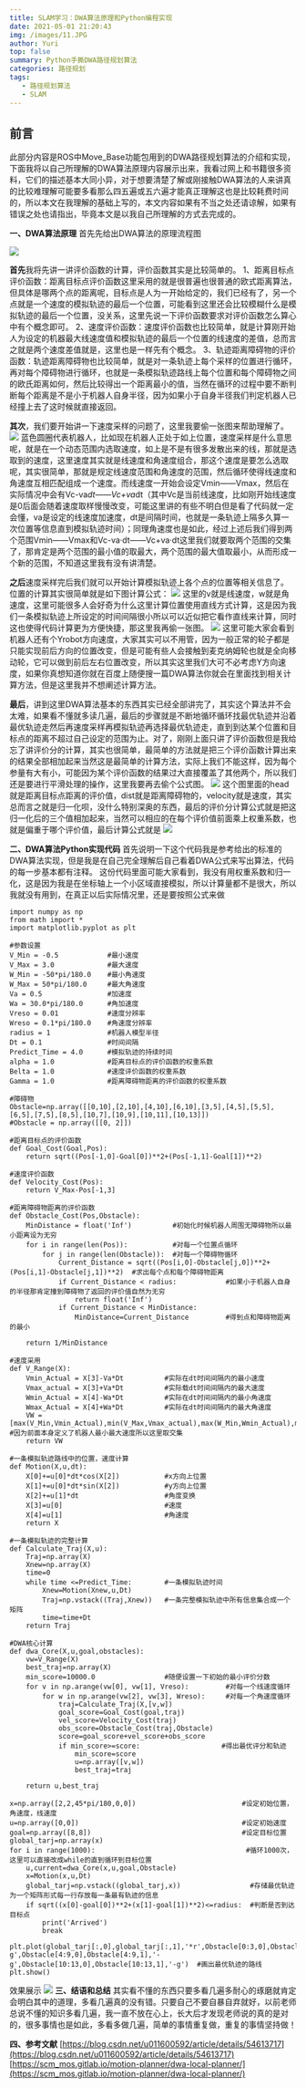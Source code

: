 ```yaml
---
title: SLAM学习：DWA算法原理和Python编程实现
date: 2021-05-01 21:20:43
img: /images/11.JPG
author: Yuri
top: false
summary: Python手撕DWA路径规划算法
categories: 路径规划
tags: 
   - 路径规划算法
   - SLAM
---
```

## 前言
此部分内容是ROS中Move_Base功能包用到的DWA路径规划算法的介绍和实现，下面我将以自己所理解的DWA算法原理内容展示出来，我看过网上和书籍很多资料，它们的描述基本大同小异，对于想要清楚了解或刚接触DWA算法的人来讲真的比较难理解可能要多看那么四五遍或五六遍才能真正理解这也是比较耗费时间的，所以本文在我理解的基础上写的，本文内容如果有不当之处还请谅解，如果有错误之处也请指出，毕竟本文是以我自己所理解的方式去完成的。

**一、DWA算法原理**
首先先给出DWA算法的原理流程图

![](https://img-blog.csdnimg.cn/20200621101602368.png?x-oss-process=image/watermark,type_ZmFuZ3poZW5naGVpdGk,shadow_10,text_aHR0cHM6Ly9ibG9nLmNzZG4ubmV0L3FxXzQzNzExNjk3,size_16,color_FFFFFF,t_70)

**首先**我将先讲一讲评价函数的计算，评价函数其实是比较简单的。
1、距离目标点评价函数：距离目标点评价函数这里采用的就是很普遍也很普通的欧式距离算法，但具体是哪两个点的距离呢，目标点是人为一开始给定的，我们已经有了，另一个点就是一个速度的模拟轨迹的最后一个位置，可能看到这里还会比较模糊什么是模拟轨迹的最后一个位置，没关系，这里先说一下评价函数要求对评价函数怎么算心中有个概念即可。
2、速度评价函数：速度评价函数也比较简单，就是计算刚开始人为设定的机器最大线速度值和模拟轨迹的最后一个位置的线速度的差值，总而言之就是两个速度差值就是，这里也是一样先有个概念。
3、轨迹距离障碍物的评价函数：轨迹距离障碍物也比较简单，就是对一条轨迹上每个采样的位置进行循环，再对每个障碍物进行循环，也就是一条模拟轨迹路线上每个位置和每个障碍物之间的欧氏距离如何，然后比较得出一个距离最小的值，当然在循环的过程中要不断判断每个距离是不是小于机器人自身半径，因为如果小于自身半径我们判定机器人已经撞上去了这时候就直接返回。

**其次**，我们要开始讲一下速度采样的问题了，这里我要偷一张图来帮助理解了。
![](https://img-blog.csdnimg.cn/20200621103159659.png?x-oss-process=image/watermark,type_ZmFuZ3poZW5naGVpdGk,shadow_10,text_aHR0cHM6Ly9ibG9nLmNzZG4ubmV0L3FxXzQzNzExNjk3,size_16,color_FFFFFF,t_70)
蓝色圆圈代表机器人，比如现在机器人正处于如上位置，速度采样是什么意思呢，就是在一个动态范围内选取速度，如上是不是有很多发散出来的线，那就是选取到的速度，这里速度其实就是线速度和角速度组合，那这个速度是要怎么选取呢，其实很简单，那就是规定线速度范围和角速度的范围，然后循环使得线速度和角速度互相匹配组成一个速度。而线速度一开始会设定Vmin——Vmax，然后在实际情况中会有Vc-va*dt——Vc+va*dt（其中Vc是当前线速度，比如刚开始线速度是0后面会随着速度取样慢慢改变，可能这里讲的有些不明白但是看了代码就一定会懂，va是设定的线速度加速度，dt是间隔时间，也就是一条轨迹上隔多久算一次位置等信息直到模拟轨迹时间）；同理角速度也是如此，经过上述后我们得到两个范围Vmin——Vmax和Vc-va·dt——Vc+va·dt这里我们就要取两个范围的交集了，那肯定是两个范围的最小值的取最大，两个范围的最大值取最小，从而形成一个新的范围，不知道这里我有没有讲清楚。

**之后**速度采样完后我们就可以开始计算模拟轨迹上各个点的位置等相关信息了。
位置的计算其实很简单就是如下图计算公式：
![](https://img-blog.csdnimg.cn/2020062110452552.png)
这里的v就是线速度，w就是角速度，这里可能很多人会好奇为什么这里计算位置使用直线方式计算，这是因为我们一条模拟轨迹上所设定的时间间隔很小所以可以近似把它看作直线来计算，同时这也使得代码计算更为方便快捷，那这里我再偷一张图。
![](https://img-blog.csdnimg.cn/20200621105935889.png?x-oss-process=image/watermark,type_ZmFuZ3poZW5naGVpdGk,shadow_10,text_aHR0cHM6Ly9ibG9nLmNzZG4ubmV0L3FxXzQzNzExNjk3,size_16,color_FFFFFF,t_70)
这里可能大家会看到机器人还有个Yrobot方向速度，大家其实可以不用管，因为一般正常的轮子都是只能实现前后方向的位置改变，但是可能有些人会接触到麦克纳姆轮也就是全向移动轮，它可以做到前后左右位置改变，所以其实这里我们大可不必考虑Y方向速度，如果你真想知道你就在百度上随便搜一篇DWA算法你就会在里面找到相关计算方法，但是这里我并不想阐述计算方法。

**最后**，讲到这里DWA算法基本的东西其实已经全部讲完了，其实这个算法并不会太难，如果看不懂就多读几遍，最后的步骤就是不断地循环循环找最优轨迹并沿着最优轨迹走然后再速度采样再模拟轨迹再选择最优轨迹走，直到到达某个位置和目标点的距离不超过自己设定的范围为止。对了，刚刚上面只讲了评价函数但是我给忘了讲评价分的计算，其实也很简单，最简单的方法就是把三个评价函数计算出来的结果全部相加起来当然这是最简单的计算方法，实际上我们不能这样，因为每个参量有大有小，可能因为某个评价函数的结果过大直接覆盖了其他两个，所以我们还是要进行平滑处理的操作，这里我要再去偷个公式图。
![](https://img-blog.csdnimg.cn/20200621105953621.png?x-oss-process=image/watermark,type_ZmFuZ3poZW5naGVpdGk,shadow_10,text_aHR0cHM6Ly9ibG9nLmNzZG4ubmV0L3FxXzQzNzExNjk3,size_16,color_FFFFFF,t_70)
这个图里面的head就是距离目标点距离的评价值，dist就是距离障碍物的，velocity就是速度，其实总而言之就是归一化呗，没什么特别深奥的东西，最后的评价分计算公式就是把这归一化后的三个值相加起来，当然可以相应的在每个评价值前面乘上权重系数，也就是偏重于哪个评价值，最后计算公式就是
![](https://img-blog.csdnimg.cn/20200621110256507.png)

**二、DWA算法Python实现代码**
首先说明一下这个代码我是参考给出的标准的DWA算法实现，但是我是在自己完全理解后自己看着DWA公式来写出算法，代码的每一步基本都有注释。
这份代码里面可能大家看到，我没有用权重系数和归一化，这是因为我是在坐标轴上一个小区域直接模拟，所以计算量都不是很大，所以我就没有用到，在真正以后实际情况里，还是要按照公式来做

```
import numpy as np
from math import *
import matplotlib.pyplot as plt

#参数设置
V_Min = -0.5            #最小速度
V_Max = 3.0             #最大速度
W_Min = -50*pi/180.0    #最小角速度
W_Max = 50*pi/180.0     #最大角速度
Va = 0.5                #加速度
Wa = 30.0*pi/180.0      #角加速度
Vreso = 0.01            #速度分辨率
Wreso = 0.1*pi/180.0    #角速度分辨率
radius = 1              #机器人模型半径
Dt = 0.1                #时间间隔
Predict_Time = 4.0      #模拟轨迹的持续时间
alpha = 1.0             #距离目标点的评价函数的权重系数
Belta = 1.0             #速度评价函数的权重系数
Gamma = 1.0             #距离障碍物距离的评价函数的权重系数

#障碍物
Obstacle=np.array([[0,10],[2,10],[4,10],[6,10],[3,5],[4,5],[5,5],[6,5],[7,5],[8,5],[10,7],[10,9],[10,11],[10,13]])
#Obstacle = np.array([[0, 2]])

#距离目标点的评价函数
def Goal_Cost(Goal,Pos):
    return sqrt((Pos[-1,0]-Goal[0])**2+(Pos[-1,1]-Goal[1])**2)

#速度评价函数
def Velocity_Cost(Pos):
    return V_Max-Pos[-1,3]

#距离障碍物距离的评价函数
def Obstacle_Cost(Pos,Obstacle):
    MinDistance = float('Inf')          #初始化时候机器人周围无障碍物所以最小距离设为无穷
    for i in range(len(Pos)):           #对每一个位置点循环
        for j in range(len(Obstacle)):  #对每一个障碍物循环
            Current_Distance = sqrt((Pos[i,0]-Obstacle[j,0])**2+(Pos[i,1]-Obstacle[j,1])**2)  #求出每个点和每个障碍物距离
            if Current_Distance < radius:            #如果小于机器人自身的半径那肯定撞到障碍物了返回的评价值自然为无穷
                return float('Inf')
            if Current_Distance < MinDistance:
                MinDistance=Current_Distance         #得到点和障碍物距离的最小

    return 1/MinDistance

#速度采用
def V_Range(X):
    Vmin_Actual = X[3]-Va*Dt          #实际在dt时间间隔内的最小速度
    Vmax_actual = X[3]+Va*Dt          #实际载dt时间间隔内的最大速度
    Wmin_Actual = X[4]-Wa*Dt          #实际在dt时间间隔内的最小角速度
    Wmax_Actual = X[4]+Wa*Dt          #实际在dt时间间隔内的最大角速度
    VW = [max(V_Min,Vmin_Actual),min(V_Max,Vmax_actual),max(W_Min,Wmin_Actual),min(W_Max,Wmax_Actual)]  #因为前面本身定义了机器人最小最大速度所以这里取交集
    return VW

#一条模拟轨迹路线中的位置，速度计算
def Motion(X,u,dt):
    X[0]+=u[0]*dt*cos(X[2])           #x方向上位置
    X[1]+=u[0]*dt*sin(X[2])           #y方向上位置
    X[2]+=u[1]*dt                     #角度变换
    X[3]=u[0]                         #速度
    X[4]=u[1]                         #角速度
    return X

#一条模拟轨迹的完整计算
def Calculate_Traj(X,u):
    Traj=np.array(X)
    Xnew=np.array(X)
    time=0
    while time <=Predict_Time:        #一条模拟轨迹时间
        Xnew=Motion(Xnew,u,Dt)
        Traj=np.vstack((Traj,Xnew))   #一条完整模拟轨迹中所有信息集合成一个矩阵
        time=time+Dt
    return Traj

#DWA核心计算
def dwa_Core(X,u,goal,obstacles):
    vw=V_Range(X)
    best_traj=np.array(X)
    min_score=10000.0                 #随便设置一下初始的最小评价分数
    for v in np.arange(vw[0], vw[1], Vreso):         #对每一个线速度循环
        for w in np.arange(vw[2], vw[3], Wreso):     #对每一个角速度循环
            traj=Calculate_Traj(X,[v,w])
            goal_score=Goal_Cost(goal,traj)
            vel_score=Velocity_Cost(traj)
            obs_score=Obstacle_Cost(traj,Obstacle)
            score=goal_score+vel_score+obs_score
            if min_score>=score:                    #得出最优评分和轨迹
                min_score=score
                u=np.array([v,w])
                best_traj=traj

    return u,best_traj

x=np.array([2,2,45*pi/180,0,0])                          #设定初始位置，角速度，线速度
u=np.array([0,0])                                        #设定初始速度
goal=np.array([8,8])                                     #设定目标位置
global_tarj=np.array(x)
for i in range(1000):                                     #循环1000次，这里可以直接改成while的直到循环到目标位置
    u,current=dwa_Core(x,u,goal,Obstacle)
    x=Motion(x,u,Dt)
    global_tarj=np.vstack((global_tarj,x))                 #存储最优轨迹为一个矩阵形式每一行存放每一条最有轨迹的信息
    if sqrt((x[0]-goal[0])**2+(x[1]-goal[1])**2)<=radius:  #判断是否到达目标点
        print('Arrived')
        break

plt.plot(global_tarj[:,0],global_tarj[:,1],'*r',Obstacle[0:3,0],Obstacle[0:3,1],'-g',Obstacle[4:9,0],Obstacle[4:9,1],'-g',Obstacle[10:13,0],Obstacle[10:13,1],'-g')  #画出最优轨迹的路线
plt.show()
```
效果展示
![](https://img-blog.csdnimg.cn/20200621195652606.png?x-oss-process=image/watermark,type_ZmFuZ3poZW5naGVpdGk,shadow_10,text_aHR0cHM6Ly9ibG9nLmNzZG4ubmV0L3FxXzQzNzExNjk3,size_16,color_FFFFFF,t_70)
**三、结语和总结**
其实看不懂的东西只要多看几遍多耐心的琢磨就肯定会明白其中的道理，多看几遍真的没有错。只要自己不要自暴自弃就好，以前老师总说不懂的知识多看几遍，我一直不放在心上，长大后才发现老师说的真的是对的，很多事情也是如此，多看多做几遍，简单的事情重复做，重复的事情坚持做！

**四、参考文献**
[https://blog.csdn.net/u011600592/article/details/54613717](https://blog.csdn.net/u011600592/article/details/54613717)
[https://scm_mos.gitlab.io/motion-planner/dwa-local-planner/](https://scm_mos.gitlab.io/motion-planner/dwa-local-planner/)


